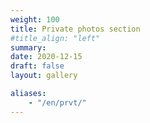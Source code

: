 ```yaml
---
weight: 100
title: Private photos section
#title_align: "left"
summary:
date: 2020-12-15
draft: false
layout: gallery 

aliases:
    - "/en/prvt/"
---
```




